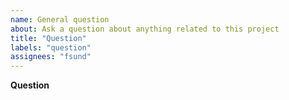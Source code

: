 ```yaml
---
name: General question
about: Ask a question about anything related to this project
title: "Question"
labels: "question"
assignees: "fsund"
---
```


**Question**

<!-- Please ask your question here. It can be about the usage of this project, the internals, the implementation or whatever interests you.
Please use the BUG template for bugs and the FEATURE REQUEST template for feature requests. -->
